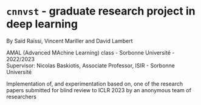 # ``cnnvst`` - graduate research project in deep learning 
By Saïd Raïssi, Vincent Mariller and David Lambert

AMAL (Advanced MAchine Learning) class - Sorbonne Université - 2022/2023  
Supervisor: Nicolas Baskiotis, Associate Professor, ISIR - Sorbonne Université

Implementation of, and experimentation based on, one of the research papers submitted for blind review to ICLR 2023 by an anonymous team of researchers
